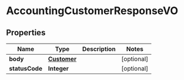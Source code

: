 
# AccountingCustomerResponseVO

## Properties
Name | Type | Description | Notes
------------ | ------------- | ------------- | -------------
**body** | [**Customer**](Customer.md) |  |  [optional]
**statusCode** | **Integer** |  |  [optional]



